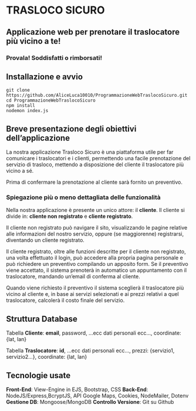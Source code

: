 # TRASLOCO SICURO
## Applicazione web per prenotare il traslocatore più vicino a te!
### Provala! Soddisfatti o rimborsati!

## Installazione e avvio
    git clone https://github.com/AliceLuca10010/ProgrammazioneWebTraslocoSicuro.git
    cd ProgrammazioneWebTraslocoSicuro
    npm install
    nodemon index.js

## Breve presentazione degli obiettivi dell’applicazione
La nostra applicazione Trasloco Sicuro è una piattaforma utile per far comunicare i
traslocatori e i clienti, permettendo una facile prenotazione del servizio di trasloco,
mettendo a disposizione del cliente il traslocatore più vicino a sé.

Prima di confermare la prenotazione al cliente sarà fornito un preventivo.


### Spiegazione più o meno dettagliata delle funzionalità
Nella nostra applicazione è presente un unico attore: il __cliente__.
Il cliente si divide in: __cliente non registrato__ e __cliente registrato__.

Il cliente non registrato può navigare il sito, visualizzando le pagine relative alle
informazioni del nostro servizio, oppure (se maggiorenne) registrarsi, diventando un
cliente registrato.

Il cliente registrato, oltre alle funzioni descritte per il cliente non registrato, una volta
effettuato il login, può accedere alla propria pagina personale e può richiedere un
preventivo compilando un apposito form. Se il preventivo viene accettato, il sistema
prenoterà in automatico un appuntamento con il traslocatore, mandando un’email di
conferma al cliente.

Quando viene richiesto il preventivo il sistema sceglierà il traslocatore più vicino al
cliente e, in base ai servizi selezionati e ai prezzi relativi a quel traslocatore,
calcolerà il costo finale del servizio.

## Struttura Database
Tabella __Cliente__: **email**​, password, ...ecc dati personali ecc…, coordinate: {lat, lan}

Tabella __Traslocatore__: **id​**, ...ecc dati personali ecc…, prezzi: {servizio1, servizio2…},
coordinate: {lat, lan}

## Tecnologie usate
**Front-End**: View-Engine in EJS, Bootstrap, CSS
**Back-End**: NodeJS/Express,BcryptJS, API Google Maps, Cookies, NodeMailer,
Dotenv
**Gestione DB**: Mongoose/MongoDB
**Controllo Versione**: Git su Github

